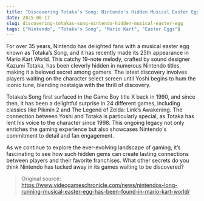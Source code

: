 ```yaml
---
title: "Discovering Totaka’s Song: Nintendo's Hidden Musical Easter Egg in Mario Kart World"
date: 2025-06-17
slug: discovering-totakas-song-nintendo-hidden-musical-easter-egg
tags: ["Nintendo", "Totaka's Song", "Mario Kart", "Easter Eggs"]
---
```


For over 35 years, Nintendo has delighted fans with a musical easter egg known as Totaka’s Song, and it has recently made its 25th appearance in Mario Kart World. This catchy 19-note melody, crafted by sound designer Kazumi Totaka, has been cleverly hidden in numerous Nintendo titles, making it a beloved secret among gamers. The latest discovery involves players waiting on the character select screen until Yoshi begins to hum the iconic tune, blending nostalgia with the thrill of discovery.

Totaka’s Song first surfaced in the Game Boy title X back in 1990, and since then, it has been a delightful surprise in 24 different games, including classics like Pikmin 2 and The Legend of Zelda: Link’s Awakening. The connection between Yoshi and Totaka is particularly special, as Totaka has lent his voice to the character since 1998. This ongoing legacy not only enriches the gaming experience but also showcases Nintendo's commitment to detail and fan engagement.

As we continue to explore the ever-evolving landscape of gaming, it’s fascinating to see how such hidden gems can create lasting connections between players and their favorite franchises. What other secrets do you think Nintendo has tucked away in its games waiting to be discovered?

> Original source: https://www.videogameschronicle.com/news/nintendos-long-running-musical-easter-egg-has-been-found-in-mario-kart-world/